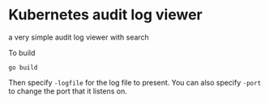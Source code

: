 # Kubernetes audit log viewer

a very simple audit log viewer with search

To build

```
go build
```

Then specify `-logfile` for the log file to present. You can also specify `-port` to change the port that it listens on.
